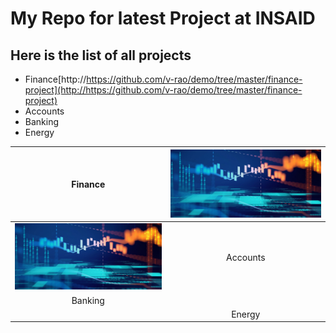 # My Repo for latest Project at INSAID

## Here is the list of all projects

- Finance[http://https://github.com/v-rao/demo/tree/master/finance-project](http://https://github.com/v-rao/demo/tree/master/finance-project)
- Accounts
- Banking
- Energy

|  Finance |  ![](https://raw.githubusercontent.com/Sunil36500/Demo/master/images/5-0_finance_1366.jpg) |
| :------------: | :------------: |
| ![](https://raw.githubusercontent.com/Sunil36500/Demo/master/images/5-0_finance_1366.jpg)  |  Accounts |
| Banking  |   |
|   | Energy  |
